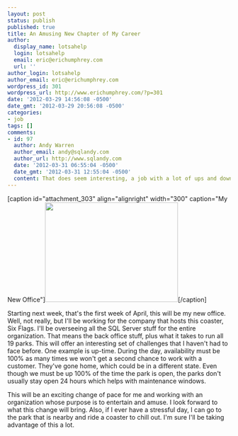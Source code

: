 ```yaml
---
layout: post
status: publish
published: true
title: An Amusing New Chapter of My Career
author:
  display_name: lotsahelp
  login: lotsahelp
  email: eric@erichumphrey.com
  url: ''
author_login: lotsahelp
author_email: eric@erichumphrey.com
wordpress_id: 301
wordpress_url: http://www.erichumphrey.com/?p=301
date: '2012-03-29 14:56:08 -0500'
date_gmt: '2012-03-29 20:56:08 -0500'
categories:
- job
tags: []
comments:
- id: 97
  author: Andy Warren
  author_email: andy@sqlandy.com
  author_url: http://www.sqlandy.com
  date: '2012-03-31 06:55:04 -0500'
  date_gmt: '2012-03-31 12:55:04 -0500'
  content: That does seem interesting, a job with a lot of ups and downs:-)
---
```

<p>[caption id="attachment_303" align="alignright" width="300" caption="My New Office"]<a href="http://www.flickr.com/photos/wallaceperspective/77798734/"><img class="size-medium wp-image-303 " title="77798734_9b0c83f474_n" src="/wp-content/uploads/2012/03/77798734_9b0c83f474_n-300x225.jpg" alt="" width="300" height="225" /></a>[/caption]</p>
<p>Starting next week, that's the first week of April, this will be my new office. Well, not really, but I'll be working for the company that hosts this coaster, Six Flags. I'll be overseeing all the SQL Server stuff for the entire organization. That means the back office stuff, plus what it takes to run all 19 parks. This will offer an interesting set of challenges that I haven't had to face before. One example is&nbsp;up-time. During the day, availability must be 100% as many times we won't get a second chance to work with a customer. They've gone home, which could be in a different state. Even though we must be up 100% of the time the park is open, the parks don't usually stay open 24 hours which helps with maintenance windows.</p>
<p>This will be an exciting change of pace for me and working with an organization whose purpose is to entertain and amuse. I look forward to what this change will bring. Also, if I ever have a stressful day, I can go to the park that is nearby and ride a coaster to chill out. I'm sure I'll be taking advantage of this a lot.</p>
